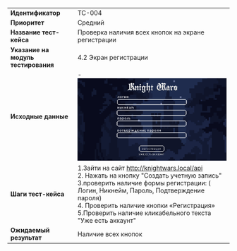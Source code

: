 | | |
|:-----|:---------|
| **Идентификатор** | TC-004 |
| **Приоритет** | Средний |
| **Название тест-кейса** | Проверка наличия всех кнопок на экране регистрации |
| **Указание на модуль тестирования** |4.2 Экран регистрации|
| **Исходные данные** | - ![alt text](image.png) |
| **Шаги тест-кейса** | 1.Зайти на сайт http://knightwars.local/api <br> 2. Нажать на кнопку  "Создать учетную запись"<br> 3.проверить наличие формы регистрации: ( Логин, Никнейм, Пароль, Подтверждение пароля) <br>4. Проверить наличие кнопки «Регистрация»<br>5.Проверить наличие  кликабельного текста "Уже есть аккаунт" |
| **Ожидаемый результат** | Наличие всех кнопок  |

